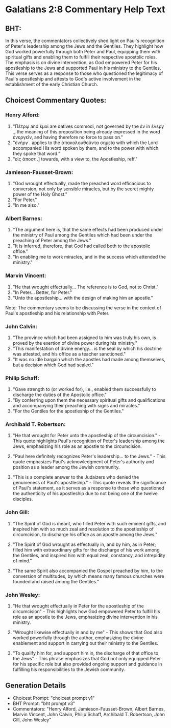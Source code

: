 # Galatians 2:8 Commentary Help Text

## BHT:
In this verse, the commentators collectively shed light on Paul's recognition of Peter's leadership among the Jews and the Gentiles. They highlight how God worked powerfully through both Peter and Paul, equipping them with spiritual gifts and enabling them to fulfill their respective apostolic roles. The emphasis is on divine intervention, as God empowered Peter for his apostleship to the Jews and supported Paul in his ministry to the Gentiles. This verse serves as a response to those who questioned the legitimacy of Paul's apostleship and attests to God's active involvement in the establishment of the early Christian Church.

## Choicest Commentary Quotes:
### Henry Alford:
1. "Πέτρῳ and ἐμοί are datives commodi, not governed by the ἐν in ἐνεργ ., the meaning of this preposition being already expressed in the word ἐνεργεῖν, and having therefore no force to pass on."
2. "ἐνήργ . applies to the ἀπακολουθοῦντα σημεῖα with which the Lord accompanied His word spoken by them, and to the power with which they spoke that word."
3. "εἰς ἀποστ .] towards, with a view to, the Apostleship, reff."

### Jamieson-Fausset-Brown:
1. "God wrought effectually, made the preached word efficacious to conversion, not only by sensible miracles, but by the secret mighty power of the Holy Ghost."
2. "For Peter."
3. "In me also."

### Albert Barnes:
1. "The argument here is, that the same effects had been produced under the ministry of Paul among the Gentiles which had been under the preaching of Peter among the Jews."
2. "It is inferred, therefore, that God had called both to the apostolic office."
3. "In enabling me to work miracles, and in the success which attended the ministry."

### Marvin Vincent:
1. "He that wrought effectually... The reference is to God, not to Christ."
2. "In Peter... Better, for Peter."
3. "Unto the apostleship... with the design of making him an apostle."

Note: The commentary seems to be discussing the verse in the context of Paul's apostleship and his relationship with Peter.

### John Calvin:
1. "The province which had been assigned to him was truly his own, is proved by the exertion of divine power during his ministry."
2. "This manifestation of divine energy... is the seal by which his doctrine was attested, and his office as a teacher sanctioned."
3. "It was no idle bargain which the apostles had made among themselves, but a decision which God had sealed."

### Philip Schaff:
1. "Gave strength to (or worked for), i.e., enabled them successfully to discharge the duties of the Apostolic office." 
2. "By conferring upon them the necessary spiritual gifts and qualifications and accompanying their preaching with signs and miracles."
3. "For the Gentiles for the apostleship of the Gentiles."

### Archibald T. Robertson:
1. "He that wrought for Peter unto the apostleship of the circumcision." - This quote highlights Paul's recognition of Peter's leadership among the Jews, emphasizing his role as an apostle to the circumcision.

2. "Paul here definitely recognizes Peter's leadership... to the Jews." - This quote emphasizes Paul's acknowledgment of Peter's authority and position as a leader among the Jewish community.

3. "This is a complete answer to the Judaizers who denied the genuineness of Paul's apostleship." - This quote reveals the significance of Paul's statement, as it serves as a response to those who questioned the authenticity of his apostleship due to not being one of the twelve disciples.

### John Gill:
1. "The Spirit of God is meant, who filled Peter with such eminent gifts, and inspired him with so much zeal and resolution to the apostleship of circumcision, to discharge his office as an apostle among the Jews." 

2. "The Spirit of God wrought as effectually in, and by him, as in Peter; filled him with extraordinary gifts for the discharge of his work among the Gentiles, and inspired him with equal zeal, constancy, and intrepidity of mind." 

3. "The same Spirit also accompanied the Gospel preached by him, to the conversion of multitudes, by which means many famous churches were founded and raised among the Gentiles."

### John Wesley:
1. "He that wrought effectually in Peter for the apostleship of the circumcision" - This highlights how God empowered Peter to fulfill his role as an apostle to the Jews, emphasizing divine intervention in his ministry.

2. "Wrought likewise effectually in and by me" - This shows that God also worked powerfully through the author, emphasizing the divine enablement and support in carrying out their ministry to the Gentiles.

3. "To qualify him for, and support him in, the discharge of that office to the Jews" - This phrase emphasizes that God not only equipped Peter for his specific role but also provided ongoing support and guidance in fulfilling his responsibilities to the Jewish community.


## Generation Details
- Choicest Prompt: "choicest prompt v1"
- BHT Prompt: "bht prompt v3"
- Commentators: "Henry Alford, Jamieson-Fausset-Brown, Albert Barnes, Marvin Vincent, John Calvin, Philip Schaff, Archibald T. Robertson, John Gill, John Wesley"
